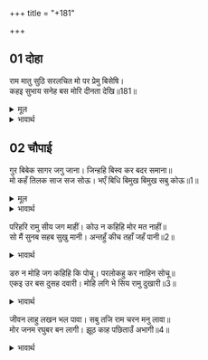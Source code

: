 +++
title = "+181"

+++


## 01 दोहा
राम मातु सुठि सरलचित मो पर प्रेमु बिसेषि।  
कहइ सुभाय सनेह बस मोरि दीनता देखि॥181॥  

<details><summary>मूल</summary>

राम मातु सुठि सरलचित मो पर प्रेमु बिसेषि।  
कहइ सुभाय सनेह बस मोरि दीनता देखि॥181॥  
</details>

<details><summary>भावार्थ</summary>

श्री रामचन्द्रजी की माता बहुत ही सरल हृदय हैं और मुझ पर उनका विशेष प्रेम है, इसलिए मेरी दीनता देखकर वे स्वाभाविक स्नेहवश ही ऐसा कह रही हैं॥181॥  
</details>





## 02 चौपाई
गुर बिबेक सागर जगु जाना। जिन्हहि बिस्व कर बदर समाना॥  
मो कहँ तिलक साज सज सोऊ। भएँ बिधि बिमुख बिमुख सबु कोऊ॥1॥  

<details><summary>मूल</summary>

गुर बिबेक सागर जगु जाना। जिन्हहि बिस्व कर बदर समाना॥  
मो कहँ तिलक साज सज सोऊ। भएँ बिधि बिमुख बिमुख सबु कोऊ॥1॥  
</details>

<details><summary>भावार्थ</summary>

गुरुजी ज्ञान के समुद्र हैं, इस बात को सारा जगत्‌ जानता है, जिसके लिए विश्व हथेली पर रखे हुए बेर के समान है, वे भी मेरे लिए राजतिलक का साज सज रहे हैं। सत्य है, विधाता के विपरीत होने पर सब कोई विपरीत हो जाते हैं॥1॥  
</details>

परिहरि रामु सीय जग माहीं। कोउ न कहिहि मोर मत नाहीं॥  
सो मैं सुनब सहब सुखु मानी। अन्तहुँ कीच तहाँ जहँ पानी॥2॥  

<details><summary>भावार्थ</summary>

श्री रामचन्द्रजी और सीताजी को छोडकर जगत्‌ में कोई यह नहीं कहेगा कि इस अनर्थ में मेरी सम्मति नहीं है। मैं उसे सुखपूर्वक सुनूँगा और सहूँगा, क्योङ्कि जहाँ पानी होता है, वहाँ अन्त में कीचड होता ही है॥2॥  
</details>

डरु न मोहि जग कहिहि कि पोचू। परलोकहु कर नाहिन सोचू॥  
एकइ उर बस दुसह दवारी। मोहि लगि भे सिय रामु दुखारी॥3॥  

<details><summary>भावार्थ</summary>

मुझे इसका डर नहीं है कि जगत्‌ मुझे बुरा कहेगा और न मुझे परलोक का ही सोच है। मेरे हृदय में तो बस, एक ही दुःसह दावानल धधक रहा है कि मेरे कारण श्री सीता-रामजी दुःखी हुए॥3॥  
</details>

जीवन लाहु लखन भल पावा। सबु तजि राम चरन मनु लावा॥  
मोर जनम रघुबर बन लागी। झूठ काह पछिताउँ अभागी॥4॥  

<details><summary>भावार्थ</summary>

जीवन का उत्तम लाभ तो लक्ष्मण ने पाया, जिन्होन्ने सब कुछ तजकर श्री रामजी के चरणों में मन लगाया। मेरा जन्म तो श्री रामजी के वनवास के लिए ही हुआ था। मैं अभागा झूठ-मूठ क्या पछताता हूँ?॥4॥  
</details>

